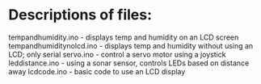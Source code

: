 # Descriptions of files:
tempandhumidity.ino - displays temp and humidity on an LCD screen
tempandhumiditynolcd.ino - displays temp and humidity without using an LCD; only serial
servo.ino - control a servo motor using a joystick
leddistance.ino - using a sonar sensor, controls LEDs based on distance away
lcdcode.ino - basic code to use an LCD display
